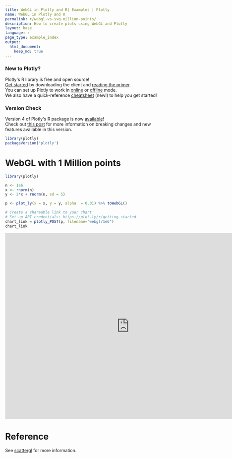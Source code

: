 ```yaml
---
title: WebGL in Plotly and R| Examples | Plotly
name: WebGL in Plotly and R
permalink: r/webgl-vs-svg-million-points/
description: How to create plots using WebGL and Plotly
layout: base
language: r
page_type: example_index
output: 
  html_document:
    keep_md: true
---
```




### New to Plotly?

Plotly's R library is free and open source!<br>
[Get started](https://plot.ly/r/getting-started/) by downloading the client and [reading the primer](https://plot.ly/r/getting-started/).<br>
You can set up Plotly to work in [online](https://plot.ly/r/getting-started/#hosting-graphs-in-your-online-plotly-account) or [offline](https://plot.ly/r/offline/) mode.<br>
We also have a quick-reference [cheatsheet](https://images.plot.ly/plotly-documentation/images/r_cheat_sheet.pdf) (new!) to help you get started!

### Version Check

Version 4 of Plotly's R package is now [available](https://plot.ly/r/getting-started/#installation)!<br>
Check out [this post](http://moderndata.plot.ly/upgrading-to-plotly-4-0-and-above/) for more information on breaking changes and new features available in this version.


```r
library(plotly)
packageVersion('plotly')
```

# WebGL with 1 Million points 


```r
library(plotly)

n <- 1e6
x <- rnorm(n)
y <- 2*x + rnorm(n, sd = 5)

p <- plot_ly(x = x, y = y, alpha  = 0.01) %>% toWebGL()

# Create a shareable link to your chart
# Set up API credentials: https://plot.ly/r/getting-started
chart_link = plotly_POST(p, filename="webgl/1e6")
chart_link
```

<iframe src="https://plot.ly/~RPlotBot/3267.embed" width="800" height="600" id="igraph" scrolling="no" seamless="seamless" frameBorder="0"> </iframe>

# Reference

See [scattergl](https://plot.ly/r/reference/#scattergl) for more information. 
